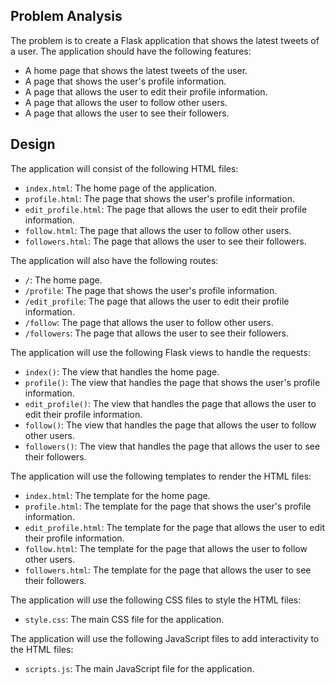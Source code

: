  ## Problem Analysis

The problem is to create a Flask application that shows the latest tweets of a user. The application should have the following features:

* A home page that shows the latest tweets of the user.
* A page that shows the user's profile information.
* A page that allows the user to edit their profile information.
* A page that allows the user to follow other users.
* A page that allows the user to see their followers.

## Design

The application will consist of the following HTML files:

* `index.html`: The home page of the application.
* `profile.html`: The page that shows the user's profile information.
* `edit_profile.html`: The page that allows the user to edit their profile information.
* `follow.html`: The page that allows the user to follow other users.
* `followers.html`: The page that allows the user to see their followers.

The application will also have the following routes:

* `/`: The home page.
* `/profile`: The page that shows the user's profile information.
* `/edit_profile`: The page that allows the user to edit their profile information.
* `/follow`: The page that allows the user to follow other users.
* `/followers`: The page that allows the user to see their followers.

The application will use the following Flask views to handle the requests:

* `index()`: The view that handles the home page.
* `profile()`: The view that handles the page that shows the user's profile information.
* `edit_profile()`: The view that handles the page that allows the user to edit their profile information.
* `follow()`: The view that handles the page that allows the user to follow other users.
* `followers()`: The view that handles the page that allows the user to see their followers.

The application will use the following templates to render the HTML files:

* `index.html`: The template for the home page.
* `profile.html`: The template for the page that shows the user's profile information.
* `edit_profile.html`: The template for the page that allows the user to edit their profile information.
* `follow.html`: The template for the page that allows the user to follow other users.
* `followers.html`: The template for the page that allows the user to see their followers.

The application will use the following CSS files to style the HTML files:

* `style.css`: The main CSS file for the application.

The application will use the following JavaScript files to add interactivity to the HTML files:

* `scripts.js`: The main JavaScript file for the application.